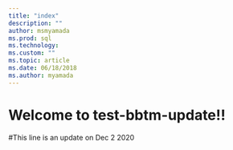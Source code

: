 ```yaml
---
title: "index"
description: ""
author: msmyamada
ms.prod: sql
ms.technology: 
ms.custom: ""
ms.topic: article
ms.date: 06/18/2018
ms.author: myamada
---
```


# Welcome to test-bbtm-update!!
#This line is an update on Dec 2 2020
